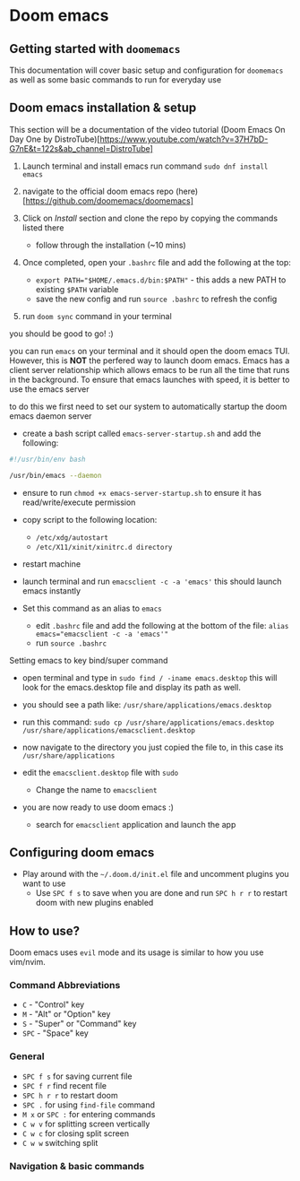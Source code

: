 # Doom emacs

## Getting started with `doomemacs`

This documentation will cover basic setup and configuration for `doomemacs` as well as some basic 
commands to run for everyday use

## Doom emacs installation & setup

This section will be a documentation of the video tutorial (Doom Emacs On Day One by DistroTube)[https://www.youtube.com/watch?v=37H7bD-G7nE&t=122s&ab_channel=DistroTube]

1. Launch terminal and install emacs run command `sudo dnf install emacs`

2. navigate to the official doom emacs repo (here)[https://github.com/doomemacs/doomemacs]

3. Click on *Install* section and clone the repo by copying the commands listed there
	- follow through the installation (~10 mins)

4. Once completed, open your `.bashrc` file and add the following at the top:
	- `export PATH="$HOME/.emacs.d/bin:$PATH"` - this adds a new PATH to existing `$PATH` variable
	- save the new config and run `source .bashrc` to refresh the config

5. run `doom sync` command in your terminal

you should be good to go! :)

you can run `emacs` on your terminal and it should open the doom emacs TUI. 
However, this is **NOT** the perfered way to launch doom emacs. Emacs has a client server relationship which allows emacs to be run all the time that runs in the background. To ensure that emacs launches with speed, it is better to use the emacs server

to do this we first need to set our system to automatically startup the doom emacs daemon server
- create a bash script called `emacs-server-startup.sh` and add the following:

```bash
#!/usr/bin/env bash

/usr/bin/emacs --daemon
```

- ensure to run `chmod +x emacs-server-startup.sh` to ensure it has read/write/execute permission

- copy script to the following location:
	- `/etc/xdg/autostart`
	- `/etc/X11/xinit/xinitrc.d directory`

- restart machine

- launch terminal and run `emacsclient -c -a 'emacs'` this should launch emacs instantly

- Set this command as an alias to `emacs`
	- edit `.bashrc` file and add the following at the bottom of the file: `alias emacs="emacsclient -c -a 'emacs'"`
	- run `source .bashrc`


Setting emacs to key bind/super command

- open terminal and type in `sudo find / -iname emacs.desktop`
this will look for the emacs.desktop file and display its path as well.

- you should see a path like: `/usr/share/applications/emacs.desktop`

- run this command: `sudo cp /usr/share/applications/emacs.desktop /usr/share/applications/emacsclient.desktop`

- now navigate to the directory you just copied the file to, in this case its `/usr/share/applications`

- edit the `emacsclient.desktop` file with `sudo`
	- Change the name to `emacsclient`

- you are now ready to use doom emacs :)
	- search for `emacsclient` application and launch the app

## Configuring doom emacs

 - Play around with the `~/.doom.d/init.el` file and uncomment plugins you want to use
	-  Use `SPC f s` to save when you are done and run `SPC h r r` to restart doom with new plugins enabled

## How to use?

Doom emacs uses `evil` mode and its usage is similar to how you use vim/nvim.

### Command Abbreviations

- `C` - "Control" key
- `M` - "Alt" or "Option" key
- `S` - "Super" or "Command" key
- `SPC` - "Space" key

### General

- `SPC f s` for saving current file
- `SPC f r` find recent file
- `SPC h r r` to restart doom
- `SPC .` for using `find-file` command
- `M x` or `SPC :` for entering commands
- `C w v` for splitting screen vertically
- `C w c` for closing split screen
- `C w w` switching split

### Navigation & basic commands
